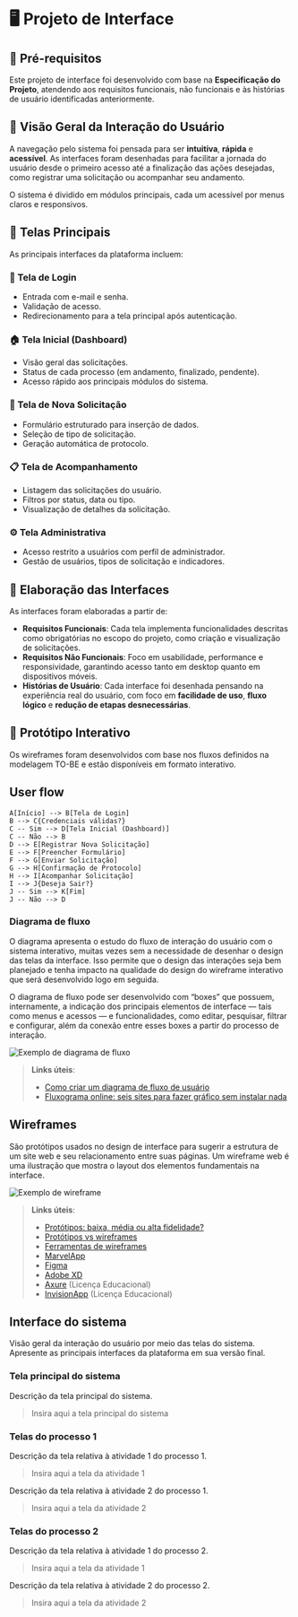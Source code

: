 # 🖥️ Projeto de Interface

## 📌 Pré-requisitos

Este projeto de interface foi desenvolvido com base na **Especificação do Projeto**, atendendo aos requisitos funcionais, não funcionais e às histórias de usuário identificadas anteriormente.

## 👤 Visão Geral da Interação do Usuário

A navegação pelo sistema foi pensada para ser **intuitiva**, **rápida** e **acessível**. As interfaces foram desenhadas para facilitar a jornada do usuário desde o primeiro acesso até a finalização das ações desejadas, como registrar uma solicitação ou acompanhar seu andamento.

O sistema é dividido em módulos principais, cada um acessível por menus claros e responsivos.

## 🧩 Telas Principais

As principais interfaces da plataforma incluem:

### 🔐 Tela de Login

- Entrada com e-mail e senha.
- Validação de acesso.
- Redirecionamento para a tela principal após autenticação.

### 🏠 Tela Inicial (Dashboard)

- Visão geral das solicitações.
- Status de cada processo (em andamento, finalizado, pendente).
- Acesso rápido aos principais módulos do sistema.

### 📝 Tela de Nova Solicitação

- Formulário estruturado para inserção de dados.
- Seleção de tipo de solicitação.
- Geração automática de protocolo.

### 📋 Tela de Acompanhamento

- Listagem das solicitações do usuário.
- Filtros por status, data ou tipo.
- Visualização de detalhes da solicitação.

### ⚙️ Tela Administrativa

- Acesso restrito a usuários com perfil de administrador.
- Gestão de usuários, tipos de solicitação e indicadores.

## 🧠 Elaboração das Interfaces

As interfaces foram elaboradas a partir de:

- **Requisitos Funcionais**: Cada tela implementa funcionalidades descritas como obrigatórias no escopo do projeto, como criação e visualização de solicitações.
- **Requisitos Não Funcionais**: Foco em usabilidade, performance e responsividade, garantindo acesso tanto em desktop quanto em dispositivos móveis.
- **Histórias de Usuário**: Cada interface foi desenhada pensando na experiência real do usuário, com foco em **facilidade de uso**, **fluxo lógico** e **redução de etapas desnecessárias**.

## 🧪 Protótipo Interativo

Os wireframes foram desenvolvidos com base nos fluxos definidos na modelagem TO-BE e estão disponíveis em formato interativo.

 ## User flow

    A[Início] --> B[Tela de Login]
    B --> C{Credenciais válidas?}
    C -- Sim --> D[Tela Inicial (Dashboard)]
    C -- Não --> B
    D --> E[Registrar Nova Solicitação]
    E --> F[Preencher Formulário]
    F --> G[Enviar Solicitação]
    G --> H[Confirmação de Protocolo]
    H --> I[Acompanhar Solicitação]
    I --> J{Deseja Sair?}
    J -- Sim --> K[Fim]
    J -- Não --> D

### Diagrama de fluxo

O diagrama apresenta o estudo do fluxo de interação do usuário com o sistema interativo, muitas vezes sem a necessidade de desenhar o design das telas da interface. Isso permite que o design das interações seja bem planejado e tenha impacto na qualidade do design do wireframe interativo que será desenvolvido logo em seguida.

O diagrama de fluxo pode ser desenvolvido com “boxes” que possuem, internamente, a indicação dos principais elementos de interface — tais como menus e acessos — e funcionalidades, como editar, pesquisar, filtrar e configurar, além da conexão entre esses boxes a partir do processo de interação.

![Exemplo de diagrama de fluxo](images/diagrama_fluxo.jpg)

> **Links úteis**:
> - [Como criar um diagrama de fluxo de usuário](https://www.lucidchart.com/blog/how-to-make-a-user-flow-diagram)
> - [Fluxograma online: seis sites para fazer gráfico sem instalar nada](https://www.techtudo.com.br/listas/2019/03/fluxograma-online-seis-sites-para-fazer-grafico-sem-instalar-nada.ghtml)

## Wireframes

São protótipos usados no design de interface para sugerir a estrutura de um site web e seu relacionamento entre suas páginas. Um wireframe web é uma ilustração que mostra o layout dos elementos fundamentais na interface.

![Exemplo de wireframe](images/wireframe.png)
 
> **Links úteis**:
> - [Protótipos: baixa, média ou alta fidelidade?](https://medium.com/ladies-that-ux-br/prot%C3%B3tipos-baixa-m%C3%A9dia-ou-alta-fidelidade-71d897559135)
> - [Protótipos vs wireframes](https://www.nngroup.com/videos/prototypes-vs-wireframes-ux-projects/)
> - [Ferramentas de wireframes](https://rockcontent.com/blog/wireframes/)
> - [MarvelApp](https://marvelapp.com/developers/documentation/tutorials/)
> - [Figma](https://www.figma.com/)
> - [Adobe XD](https://www.adobe.com/br/products/xd.html#scroll)
> - [Axure](https://www.axure.com/edu) (Licença Educacional)
> - [InvisionApp](https://www.invisionapp.com/) (Licença Educacional)


## Interface do sistema

Visão geral da interação do usuário por meio das telas do sistema. Apresente as principais interfaces da plataforma em sua versão final.

### Tela principal do sistema

Descrição da tela principal do sistema.

> Insira aqui a tela principal do sistema


###  Telas do processo 1

Descrição da tela relativa à atividade 1 do processo 1.

> Insira aqui a tela da atividade 1

Descrição da tela relativa à atividade 2 do processo 1.

> Insira aqui a tela da atividade 2


### Telas do processo 2

Descrição da tela relativa à atividade 1 do processo 2.

> Insira aqui a tela da atividade 1

Descrição da tela relativa à atividade 2 do processo 2.

> Insira aqui a tela da atividade 2
